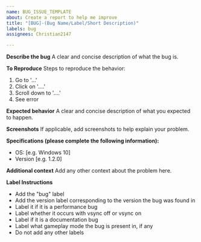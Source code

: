 ```yaml
---
name: BUG_ISSUE_TEMPLATE
about: Create a report to help me improve
title: "[BUG]-(Bug Name/Label/Short Description)"
labels: bug
assignees: Christian2147

---
```


**Describe the bug**
A clear and concise description of what the bug is.

**To Reproduce**
Steps to reproduce the behavior:
1. Go to '...'
2. Click on '....'
3. Scroll down to '....'
4. See error

**Expected behavior**
A clear and concise description of what you expected to happen.

**Screenshots**
If applicable, add screenshots to help explain your problem.

**Specifications (please complete the following information):**
 - OS: [e.g. Windows 10]
 - Version [e.g. 1.2.0]

**Additional context**
Add any other context about the problem here.

**Label Instructions**
- Add the "bug" label
- Add the version label corresponding to the version the bug was found in
- Label it if it is a performance bug
- Label whether it occurs with vsync off or vsync on
- Label if it is a documentation bug
- Label what gameplay mode the bug is present in, if any
- Do not add any other labels

